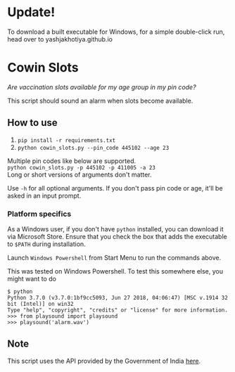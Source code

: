 # Update!

To download a built executable for Windows, for a simple double-click run, head over to yashjakhotiya.github.io

# Cowin Slots

_Are vaccination slots available for my age group in my pin code?_ 

This script should sound an alarm when slots become available.

## How to use

1. `pip install -r requirements.txt`
2. `python cowin_slots.py --pin_code 445102 --age 23`

Multiple pin codes like below are supported.<br>
`python cowin_slots.py -p 445102 -p 411005 -a 23`<br>
Long or short versions of arguments don't matter.

Use `-h` for all optional arguments. If you don't pass pin code or age, it'll be asked in an input prompt.

### Platform specifics
As a Windows user, if you don't have `python` installed, you can download it via Microsoft Store. Ensure that you check the box that adds the executable to `$PATH` during installation.

Launch `Windows Powershell` from Start Menu to run the commands above.

This was tested on Windows Powershell. To test this somewhere else, you might want to do
```
$ python
Python 3.7.0 (v3.7.0:1bf9cc5093, Jun 27 2018, 04:06:47) [MSC v.1914 32 bit (Intel)] on win32
Type "help", "copyright", "credits" or "license" for more information.
>>> from playsound import playsound
>>> playsound('alarm.wav')
```

## Note
This script uses the API provided by the Government of India [here](https://apisetu.gov.in/public/marketplace/api/cowin).